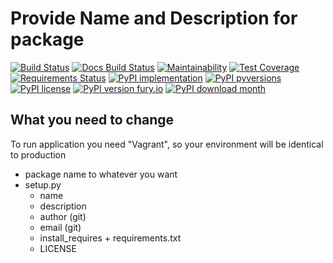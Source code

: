 # Provide Name and Description for package

[![Build Status](https://readthedocs.org/projects/unv_web_template/badge/?version=latest&style=flat)](https://readthedocs.org/projects/unv_web_template)
[![Docs Build Status](https://travis-ci.org/c137digital/unv_web_template.svg?branch=master)](https://travis-ci.org/c137digital/unv_web_template)
[![Maintainability](https://api.codeclimate.com/v1/badges/d55631dca90a900ce134/maintainability)](https://codeclimate.com/github/c137digital/unv_web_template/maintainability)
[![Test Coverage](https://api.codeclimate.com/v1/badges/d55631dca90a900ce134/test_coverage)](https://codeclimate.com/github/c137digital/unv_web_template/test_coverage)
[![Requirements Status](https://requires.io/github/c137digital/unv_web_template/requirements.svg?branch=master)](https://requires.io/github/c137digital/unv_web_template/requirements/?branch=master)
[![PyPI implementation](https://img.shields.io/pypi/implementation/unv_web_template.svg)](https://pypi.python.org/pypi/unv_web_template/)
[![PyPI pyversions](https://img.shields.io/pypi/pyversions/unv_web_template.svg)](https://pypi.python.org/pypi/unv_web_template/)
[![PyPI license](https://img.shields.io/pypi/l/unv_web_template.svg)](https://pypi.python.org/pypi/unv_web_template/)
[![PyPI version fury.io](https://badge.fury.io/py/unv_web_template.svg)](https://pypi.python.org/pypi/unv_web_template/)
[![PyPI download month](https://img.shields.io/pypi/dm/unv_web_template.svg)](https://pypi.python.org/pypi/unv_web_template/)

## What you need to change

To run application you need "Vagrant", so your environment will be identical to production

- package name to whatever you want
- setup.py
  - name
  - description
  - author (git)
  - email (git)
  - install_requires + requirements.txt
  - LICENSE
